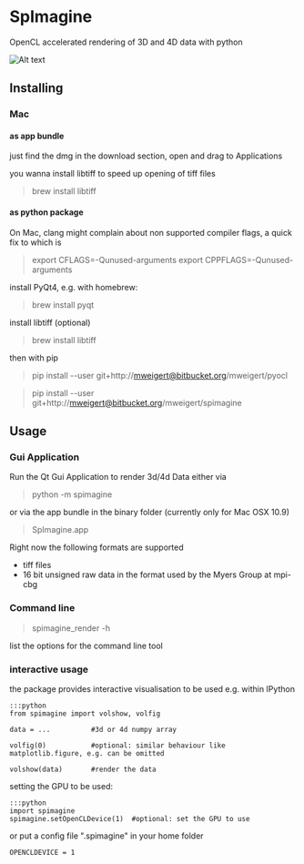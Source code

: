 # SpImagine

OpenCL accelerated rendering of 3D and 4D data with python


![Alt text](https://bitbucket.org/mweigert/spimagine/raw/master/spimagine_image.png)

## Installing

### Mac

#### as app bundle

just find the dmg in the download section, open and drag to Applications

you wanna install libtiff to speed up opening of tiff files   
> brew install libtiff


#### as python package
  
On Mac, clang might complain about non supported compiler flags, a quick fix to which is

> export CFLAGS=-Qunused-arguments
> export CPPFLAGS=-Qunused-arguments


install PyQt4, e.g. with homebrew:
> brew install pyqt

install libtiff (optional)
> brew install libtiff


then with pip

> pip install --user git+http://mweigert@bitbucket.org/mweigert/pyocl

> pip install --user git+http://mweigert@bitbucket.org/mweigert/spimagine


## Usage

### Gui Application

Run the  Qt Gui Application to render 3d/4d Data either via  


> python -m spimagine

or via the app bundle in the binary folder (currently only for Mac OSX 10.9) 

> SpImagine.app


Right now the following formats are supported

- tiff files
- 16 bit unsigned raw data in the format used by the Myers Group at mpi-cbg

### Command line

> spimagine_render -h

list the options for the command line tool



### interactive usage

the package provides interactive visualisation to be used e.g. within IPython

    :::python 
	from spimagine import volshow, volfig

	data = ...          #3d or 4d numpy array
	
	volfig(0)           #optional: similar behaviour like matplotlib.figure, e.g. can be omitted
	
	volshow(data)       #render the data


setting the GPU to be used:

    :::python 
	import spimagine 
	spimagine.setOpenCLDevice(1)  #optional: set the GPU to use


or put a  config file ".spimagine" in your home folder

    OPENCLDEVICE = 1